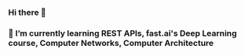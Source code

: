 ### Hi there 👋
### 🌱 I’m currently learning REST APIs, fast.ai's Deep Learning course, Computer Networks, Computer Architecture
<!--
**amanda-tu/amanda-tu** is a ✨ _special_ ✨ repository because its `README.md` (this file) appears on your GitHub profile.

![image](https://user-images.githubusercontent.com/111943416/211932274-d4b5967c-d8ce-4d09-a5e6-d087547091a0.png)
- 🌱 I’m currently learning REST APIs, fast.ai's Deep Learning course, Computer Networks, Computer Architecture
-->
